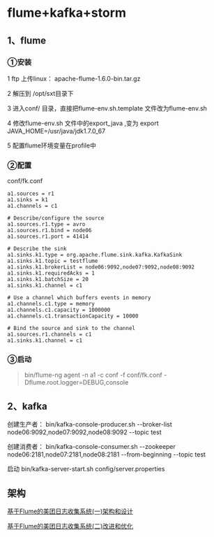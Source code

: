 # flume+kafka+storm

## 1、flume

### ①安装
1 ftp 上传linux： apache-flume-1.6.0-bin.tar.gz

2 解压到 /opt/sxt目录下

3 进入conf/ 目录，直接把flume-env.sh.template 文件改为flume-env.sh

4 修改flume-env.sh 文件中的export_java ,变为 export JAVA_HOME=/usr/java/jdk1.7.0_67


5 配置flume环境变量在profile中

### ②配置

conf/fk.conf

```
a1.sources = r1
a1.sinks = k1
a1.channels = c1

# Describe/configure the source
a1.sources.r1.type = avro
a1.sources.r1.bind = node06
a1.sources.r1.port = 41414

# Describe the sink
a1.sinks.k1.type = org.apache.flume.sink.kafka.KafkaSink
a1.sinks.k1.topic = testflume
a1.sinks.k1.brokerList = node06:9092,node07:9092,node08:9092
a1.sinks.k1.requiredAcks = 1
a1.sinks.k1.batchSize = 20
a1.sinks.k1.channel = c1

# Use a channel which buffers events in memory
a1.channels.c1.type = memory
a1.channels.c1.capacity = 1000000
a1.channels.c1.transactionCapacity = 10000

# Bind the source and sink to the channel
a1.sources.r1.channels = c1
a1.sinks.k1.channel = c1
```

### ③启动
> bin/flume-ng agent -n a1 -c conf -f conf/fk.conf -Dflume.root.logger=DEBUG,console

## 2、kafka


创建生产者：
bin/kafka-console-producer.sh --broker-list node06:9092,node07:9092,node08:9092 --topic test

创建消费者：
bin/kafka-console-consumer.sh --zookeeper node06:2181,node07:2181,node08:2181 --from-beginning --topic test

启动
bin/kafka-server-start.sh config/server.properties

## 架构

[基于Flume的美团日志收集系统(一)架构和设计](https://www.cnblogs.com/yepei/p/4764026.html)

[基于Flume的美团日志收集系统(二)改进和优化](https://www.cnblogs.com/yepei/p/4764017.html)